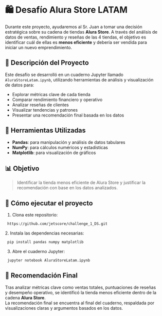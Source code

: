 # 🛍️ Desafío Alura Store LATAM

Durante este proyecto, ayudaremos al Sr. Juan a tomar una decisión estratégica sobre su cadena de tiendas **Alura Store**. A través del análisis de datos de ventas, rendimiento y reseñas de las 4 tiendas, el objetivo es identificar cuál de ellas es **menos eficiente** y debería ser vendida para iniciar un nuevo emprendimiento.

## 📘 Descripción del Proyecto

Este desafío se desarrolló en un cuaderno Jupyter llamado `AluraStoreLatam.ipynb`, utilizando herramientas de análisis y visualización de datos para:

- Explorar métricas clave de cada tienda
- Comparar rendimiento financiero y operativo
- Analizar reseñas de clientes
- Visualizar tendencias y patrones
- Presentar una recomendación final basada en los datos

## 🧰 Herramientas Utilizadas

- **Pandas**: para manipulación y análisis de datos tabulares  
- **NumPy**: para cálculos numéricos y estadísticas  
- **Matplotlib**: para visualización de gráficos

## 📊 Objetivo

> Identificar la tienda menos eficiente de Alura Store y justificar la recomendación con base en los datos analizados.

## 🚀 Cómo ejecutar el proyecto

1. Clona este repositorio:
  ```bash
   https://github.com/jetscore/challenge_1_DS.git
  ```

2️. Instala las dependencias necesarias:

  ```bash
   pip install pandas numpy matplotlib
  ```

3. Abre el cuaderno Jupyter:
  ```bash
   jupyter notebook AluraStoreLatam.ipynb
  ```

## 📎 Recomendación Final

Tras analizar métricas clave como ventas totales, puntuaciones de reseñas y desempeño operativo, se identificó la tienda menos eficiente dentro de la cadena **Alura Store**.  
La recomendación final se encuentra al final del cuaderno, respaldada por visualizaciones claras y argumentos basados en los datos.
